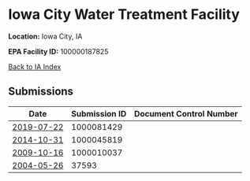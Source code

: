 # Iowa City Water Treatment Facility

**Location:** Iowa City, IA

**EPA Facility ID:** 100000187825

[Back to IA Index](../../index.md)

## Submissions

| Date | Submission ID | Document Control Number |
|------|--------------|-------------------------|
| [2019-07-22](submissions/1000081429.md) | 1000081429 |  |
| [2014-10-31](submissions/1000045819.md) | 1000045819 |  |
| [2009-10-16](submissions/1000010037.md) | 1000010037 |  |
| [2004-05-26](submissions/37593.md) | 37593 |  |
